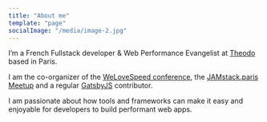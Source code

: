 ```yaml
---
title: "About me"
template: "page"
socialImage: "/media/image-2.jpg"
---
```


I’m a French Fullstack developer & Web Performance Evangelist at [Theodo](https://www.theodo.fr) based in Paris.

I am the co-organizer of the [WeLoveSpeed conference](https://welovespeed.com), the [JAMstack.paris Meetup](https://jamstack.paris) and a regular [GatsbyJS](https://gatsbyjs.org) contributor.

I am passionate about how tools and frameworks can make it easy and enjoyable for developers to build performant web apps.
